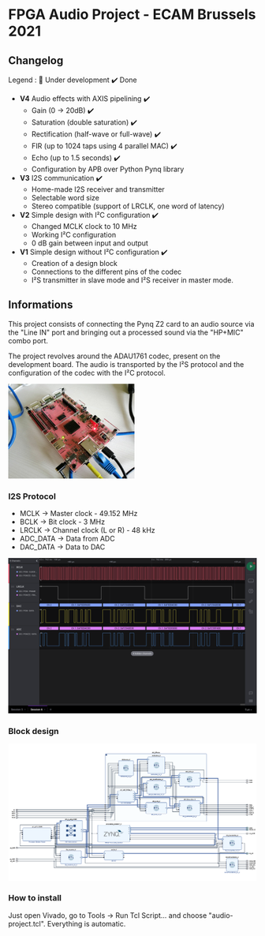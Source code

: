 # FPGA Audio Project - ECAM Brussels 2021

## Changelog

Legend : :hammer: ​Under development  :heavy_check_mark: Done​

* **V4** Audio effects with AXIS pipelining :heavy_check_mark:
  * Gain (0 -> 20dB) :heavy_check_mark:
  * Saturation (double saturation) :heavy_check_mark:
  * Rectification (half-wave or full-wave) :heavy_check_mark:
  * FIR (up to 1024 taps using 4 parallel MAC) :heavy_check_mark:
  * Echo (up to 1.5 seconds) :heavy_check_mark:
  * Configuration by APB over Python Pynq library
* **V3** I2S communication 	:heavy_check_mark:
  * Home-made I2S receiver and transmitter
  * Selectable word size
  * Stereo compatible (support of LRCLK, one word of latency) 
* **V2** Simple design with I²C configuration 	:heavy_check_mark:
  * Changed MCLK clock to 10 MHz
  * Working I²C configuration
  * 0 dB gain between input and output
* **V1** Simple design without I²C configuration	 :heavy_check_mark: 
  * Creation of a design block
  * Connections to the different pins of the codec
  * I²S transmitter in slave mode and I²S receiver in master mode.

## Informations

This project consists of connecting the Pynq Z2 card to an audio source via the "Line IN" port and bringing out a processed sound via the "HP+MIC" combo port. 

The project revolves around the ADAU1761 codec, present on the development board. The audio is transported by the I²S protocol and the configuration of the codec with the I²C protocol. 

<img src="README.assets/168518338_792925084968505_3465387109683368185_n.jpg" alt="Aucune description disponible." style="zoom: 25%;" />

### I2S Protocol

* MCLK -> Master clock - 49.152 MHz
* BCLK -> Bit clock - 3 MHz
* LRCLK -> Channel clock (L or R) - 48 kHz
* ADC_DATA -> Data from ADC
* DAC_DATA -> Data to DAC

<img src="README.assets/image-20210424171950407.png" alt="image-20210424171950407" style="zoom:50%;" />

### Block design

<img src="README.assets/image-20210505114200626.png" alt="image-20210505114200626" style="zoom:50%;" />


### How to install 
Just open Vivado, go to Tools -> Run Tcl Script... and choose "audio-project.tcl". Everything is automatic.
